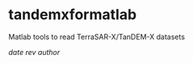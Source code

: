 tandemxformatlab
================

Matlab tools to read TerraSAR-X/TanDEM-X datasets

$date$
$rev$
$author$



